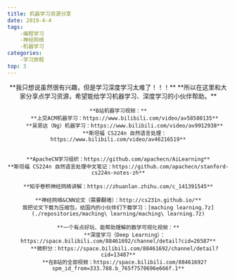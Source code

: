 ```yaml
---
title: 机器学习资源分享
date: 2019-4-4
tags: 
    -编程学习
    -神经网络
    -机器学习
categories: 
    -学习旅程
top: 3
---
```

<div align="center">
    **我只想说虽然很有兴趣，但是学习深度学习太难了！！！**
    **所以在这里和大家分享点学习资源，希望能给学习机器学习、深度学习的小伙伴帮助。**

    **B站机器学习视频：**
        **上交ACM机器学习：https://www.bilibili.com/video/av58580135**
        **吴恩达（Ng）机器学习：https://www.bilibili.com/video/av9912938**
        **斯坦福 CS224n 自然语言处理：https://www.bilibili.com/video/av46216519**

    
    **ApacheCN学习组织：https://github.com/apachecn/AiLearning**
    **斯坦福 CS224n 自然语言处理中文笔记：https://github.com/apachecn/stanford-cs224n-notes-zh**

    **知乎卷积神经网络讲解：https://zhuanlan.zhihu.com/c_141391545**

    **神经网络&CNN论文（需要翻墙）：http://cs231n.github.io/**
    我把论文下载为压缩包，给国内的小伙伴们下载学习：[maching learning.7z](./repositories/maching\ learning/maching\ learning.7z)

    **一个有点好玩、能帮助理解的数学可视化视频：**
        **深度学习（Deep Learning）：https://space.bilibili.com/88461692/channel/detail?cid=26587**
        **微积分：https://space.bilibili.com/88461692/channel/detail?cid=13407**
        **在B站的全部视频：https://space.bilibili.com/88461692?spm_id_from=333.788.b_765f7570696e666f.1**
</div>